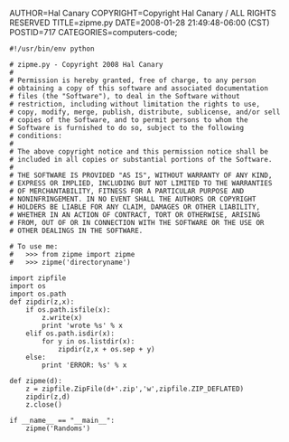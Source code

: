 AUTHOR=Hal Canary
COPYRIGHT=Copyright Hal Canary / ALL RIGHTS RESERVED
TITLE=zipme.py
DATE=2008-01-28 21:49:48-06:00 (CST)
POSTID=717
CATEGORIES=computers-code;

    
    #!/usr/bin/env python
    
    # zipme.py - Copyright 2008 Hal Canary
    #
    # Permission is hereby granted, free of charge, to any person
    # obtaining a copy of this software and associated documentation
    # files (the "Software"), to deal in the Software without
    # restriction, including without limitation the rights to use,
    # copy, modify, merge, publish, distribute, sublicense, and/or sell
    # copies of the Software, and to permit persons to whom the
    # Software is furnished to do so, subject to the following
    # conditions:
    #
    # The above copyright notice and this permission notice shall be
    # included in all copies or substantial portions of the Software.
    #
    # THE SOFTWARE IS PROVIDED "AS IS", WITHOUT WARRANTY OF ANY KIND,
    # EXPRESS OR IMPLIED, INCLUDING BUT NOT LIMITED TO THE WARRANTIES
    # OF MERCHANTABILITY, FITNESS FOR A PARTICULAR PURPOSE AND
    # NONINFRINGEMENT. IN NO EVENT SHALL THE AUTHORS OR COPYRIGHT
    # HOLDERS BE LIABLE FOR ANY CLAIM, DAMAGES OR OTHER LIABILITY,
    # WHETHER IN AN ACTION OF CONTRACT, TORT OR OTHERWISE, ARISING
    # FROM, OUT OF OR IN CONNECTION WITH THE SOFTWARE OR THE USE OR
    # OTHER DEALINGS IN THE SOFTWARE.
    
    # To use me:
    #   >>> from zipme import zipme
    #   >>> zipme('directoryname')
    
    import zipfile
    import os
    import os.path
    def zipdir(z,x):
        if os.path.isfile(x):
            z.write(x)
            print 'wrote %s' % x
        elif os.path.isdir(x):
            for y in os.listdir(x):
                zipdir(z,x + os.sep + y)
        else:
            print 'ERROR: %s' % x
    
    def zipme(d):
        z = zipfile.ZipFile(d+'.zip','w',zipfile.ZIP_DEFLATED)
        zipdir(z,d)
        z.close()
    
    if __name__ == "__main__":
        zipme('Randoms')
